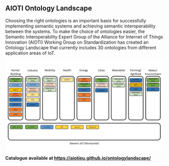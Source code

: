 ## AIOTI Ontology Landscape

Choosing the right ontologies is an important basis for successfully implementing semantic systems and achieving semantic interoperability between the systems. To make the choice of ontologies easier, the Semantic Interoperability Expert Group of the Alliance for Internet of Things Innovation (AIOTI) Working Group on Standardization has created an Ontology Landscape that currently includes 30 ontologies from different application areas of IoT. 

![Ontology Landscape](./assets/images/OntologyLandscape-v1.1.0.JPG)

**Catalogue available at https://aiotieu.github.io/ontologylandscape/**
